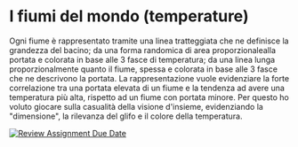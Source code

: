 
# I fiumi del mondo (temperature)
Ogni fiume è rappresentato tramite una linea tratteggiata che ne definisce la grandezza del bacino; da una forma randomica di area proporzionalealla portata e colorata in base alle 3 fasce di temperatura; da una linea lunga proporzionalmente quanto il fiume, spessa e colorata in base alle 3 fasce che ne descrivono la portata. La rappresentazione vuole evidenziare la forte correlazione tra una portata elevata di un fiume e la tendenza ad avere una temperatura più alta, rispetto ad un fiume con portata minore. Per questo ho voluto giocare sulla casualità della visione d'insieme, evidenziando la "dimensione", la rilevanza del glifo e il colore della temperatura.


[![Review Assignment Due Date](https://classroom.github.com/assets/deadline-readme-button-22041afd0340ce965d47ae6ef1cefeee28c7c493a6346c4f15d667ab976d596c.svg)](https://classroom.github.com/a/rKbf-r4Q)






